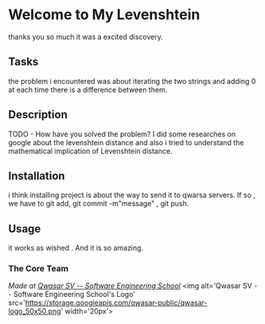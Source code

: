 # Welcome to My Levenshtein
thanks you so much it was a excited discovery.

## Tasks
the problem i encountered was about iterating the two strings and adding 0 at each time there is a difference between them.

## Description
TODO - How have you solved the problem?
 I did some researches on google about the levenshtein distance and also i tried to  understand the mathematical implication of Levenshtein distance.

## Installation
i think installing project is about the way to send it to qwarsa servers. If so , we have to git add, git commit -m"message" , git push.

## Usage
it works as wished . And it is so amazing.
### The Core Team


<span><i>Made at <a href='https://qwasar.io'>Qwasar SV -- Software Engineering School</a></i></span>
<span><img alt='Qwasar SV -- Software Engineering School's Logo' src='https://storage.googleapis.com/qwasar-public/qwasar-logo_50x50.png' width='20px'></span>
